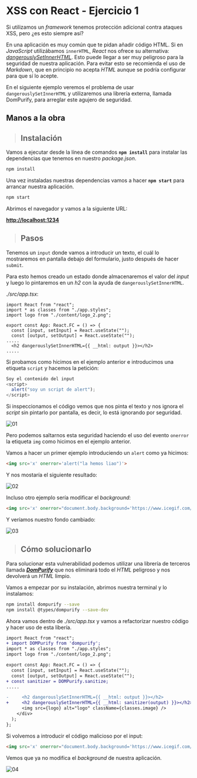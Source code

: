 # XSS con React - Ejercicio 1

Si utilizamos un _framework_ tenemos protección adicional contra ataques XSS, pero ¿es esto siempre así?

En una aplicación es muy común que te pidan añadir código HTML. Si en _JavaScript_ utilizábamos `innerHTML`, _React_ nos ofrece su alternativa: [_dangerouslySetInnerHTML_](https://reactjs.org/docs/dom-elements.html). Esto puede llegar a ser muy peligroso para la seguridad de nuestra aplicación. Para evitar esto se recomienda el uso de _Markdown_, que en principio no acepta _HTML_ aunque se podría configurar para que sí lo acepte.

En el siguiente ejemplo veremos el problema de usar `dangerouslySetInnerHTML` y utilizaremos una librería externa, llamada DomPurify, para arreglar este agujero de seguridad.

## Manos a la obra

>## Instalación

Vamos a ejecutar desde la línea de comandos **`npm install`** para instalar las dependencias que tenemos en nuestro _package.json_.

```javascript
npm install
```

Una vez instaladas nuestras dependencias vamos a hacer **`npm start`** para arrancar nuestra aplicación.

```javascript
npm start
```

Abrimos el navegador y vamos a la siguiente URL:

[**http://localhost:1234**](http://localhost:1234)

>## Pasos

Tenemos un `input`  donde vamos a introducir un texto, el cuál lo mostraremos en pantalla debajo del formulario, justo después de hacer `submit`.

Para esto hemos creado un estado donde almacenaremos el valor del _input_ y luego lo pintaremos en un _h2_ con la ayuda de `dangerouslySetInnerHTML`.

_./src/app.tsx_:

```tsx
import React from "react";
import * as classes from "./app.styles";
import logo from "./content/logo_2.png";

export const App: React.FC = () => {
  const [input, setInput] = React.useState("");
  const [output, setOutput] = React.useState("");
.....
  <h2 dangerouslySetInnerHTML={{ __html: output }}></h2>
.....
```

Si probamos como hicimos en el ejemplo anterior e introducimos una etiqueta `script` y hacemos la petición:

```javascript
Soy el contenido del input
<script>
  alert("soy un script de alert");
</script>
```

Si inspeccionamos el código vemos que nos pinta el texto y nos ignora el _script_ sin pintarlo por pantalla, es decir, lo está ignorando por seguridad.

![01](assets/01.png)

Pero podemos saltarnos esta seguridad haciendo el uso del evento `onerror` la etiqueta `img` como hicimos en el ejemplo anterior.

Vamos a hacer un primer ejemplo introduciendo un `alert` como ya hicimos:

```html
<img src='x' onerror='alert("la hemos liao")'>
```

Y nos mostaría el siguiente resultado:

![02](assets/02.png)

Incluso otro ejemplo sería modificar el _background_:

```html
<img src='x' onerror="document.body.background='https://www.icegif.com/wp-content/uploads/2022/01/icegif-179.gif'">
```

Y veríamos nuestro fondo cambiado:

![03](assets/03.png)

>## Cómo solucionarlo

Para solucionar esta vulnerabilidad podemos utilizar una librería de terceros llamada [_**DomPurify**_](https://www.npmjs.com/package/dompurify?activeTab=readme) que nos eliminará todo el _HTML_ peligroso y nos devolverá un _HTML_ limpio.

Vamos a empezar por su instalación, abrimos nuestra terminal y lo instalamos:

```bash
npm install dompurify --save
npm install @types/dompurify --save-dev
```

Ahora vamos dentro de _./src/app.tsx_ y vamos a refactorizar nuestro código y hacer uso de esta libería.

```diff
import React from "react";
+ import DOMPurify from 'dompurify';
import * as classes from "./app.styles";
import logo from "./content/logo_2.png";

export const App: React.FC = () => {
  const [input, setInput] = React.useState("");
  const [output, setOutput] = React.useState("");
+ const sanitizer = DOMPurify.sanitize;
.....

-     <h2 dangerouslySetInnerHTML={{ __html: output }}></h2> 
+     <h2 dangerouslySetInnerHTML={{ __html: sanitizer(output) }}></h2>
      <img src={logo} alt="logo" className={classes.image} />
    </div>
  );
};
```

Si volvemos a introducir el código malicioso por el input:

```html
<img src='x' onerror="document.body.background='https://www.icegif.com/wp-content/uploads/2022/01/icegif-179.gif'">
```

Vemos que ya no modifica el _background_ de nuestra aplicación.

![04](assets/04.png)
